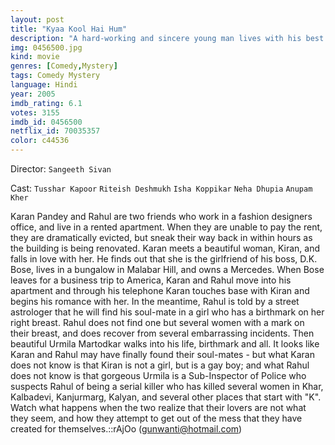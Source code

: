 ```yaml
---
layout: post
title: "Kyaa Kool Hai Hum"
description: "A hard-working and sincere young man lives with his best friend, who is lazy, lustful and in search of a wealthy girlfriend to maintain his lavish lifestyle. When a chaotic sequence of events leads to the sincere man becoming the prime suspect in the police investigation of a serial killer, his life will never be the same again..."
img: 0456500.jpg
kind: movie
genres: [Comedy,Mystery]
tags: Comedy Mystery 
language: Hindi
year: 2005
imdb_rating: 6.1
votes: 3155
imdb_id: 0456500
netflix_id: 70035357
color: c44536
---
```

Director: `Sangeeth Sivan`  

Cast: `Tusshar Kapoor` `Riteish Deshmukh` `Isha Koppikar` `Neha Dhupia` `Anupam Kher` 

Karan Pandey and Rahul are two friends who work in a fashion designers office, and live in a rented apartment. When they are unable to pay the rent, they are dramatically evicted, but sneak their way back in within hours as the building is being renovated. Karan meets a beautiful woman, Kiran, and falls in love with her. He finds out that she is the girlfriend of his boss, D.K. Bose, lives in a bungalow in Malabar Hill, and owns a Mercedes. When Bose leaves for a business trip to America, Karan and Rahul move into his apartment and through his telephone Karan touches base with Kiran and begins his romance with her. In the meantime, Rahul is told by a street astrologer that he will find his soul-mate in a girl who has a birthmark on her right breast. Rahul does not find one but several women with a mark on their breast, and does recover from several embarrassing incidents. Then beautiful Urmila Martodkar walks into his life, birthmark and all. It looks like Karan and Rahul may have finally found their soul-mates - but what Karan does not know is that Kiran is not a girl, but is a gay boy; and what Rahul does not know is that gorgeous Urmila is a Sub-Inspector of Police who suspects Rahul of being a serial killer who has killed several women in Khar, Kalbadevi, Kanjurmarg, Kalyan, and several other places that start with "K". Watch what happens when the two realize that their lovers are not what they seem, and how they attempt to get out of the mess that they have created for themselves.::rAjOo (gunwanti@hotmail.com)